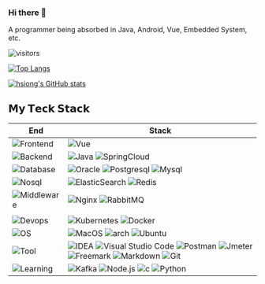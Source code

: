 ### Hi there 👋

<!--
**hsiong/hsiong** is a ✨ _special_ ✨ repository because its `README.md` (this file) appears on your GitHub profile.

Here are some ideas to get you started:

- 🔭 I’m currently working on ...
- 🌱 I’m currently learning ...
- 👯 I’m looking to collaborate on ...
- 🤔 I’m looking for help with ...
- 💬 Ask me about ...
- 📫 How to reach me: ...
- 😄 Pronouns: ...
- ⚡ Fun fact: ...
-->

A programmer being absorbed in Java, Android, Vue, Embedded System, etc.

![visitors](https://visitor-badge.glitch.me/badge?page_id=hsiong.hsiong) <!-- &left_color=green&right_color=red -->

[![Top Langs](https://github-readme-stats.vercel.app/api/top-langs/?username=hsiong&layout=compact&card_width=400)](https://github.com/hsiong/github-readme-stats)

[![hsiong's GitHub stats](https://github-readme-stats.vercel.app/api?username=hsiong&theme=merko)](https://github.com/hsiong/github-readme-stats)

## 𝗠𝘆 𝗧𝗲𝗰𝗸 𝗦𝘁𝗮𝗰𝗸

|End                                                        |Stack                                                      |
| ------------------------------------------------------------ | ------------------------------------------------------------ |
|![Frontend](https://img.shields.io/badge/-Frontend-black?style=flat) |![Vue](https://img.shields.io/badge/-Vue-green?logo=vue.js)|
|![Backend](https://img.shields.io/badge/-Backend-black?style=flat) |![Java](https://img.shields.io/badge/-Java-red?logo=java) ![SpringCloud](https://img.shields.io/badge/-SpringCloud-green?logo=springboot)|
|![Database](https://img.shields.io/badge/-Database-black?style=flat) | ![Oracle](https://img.shields.io/badge/-Oracle-red?logo=oracle) ![Postgresql](https://img.shields.io/badge/-Postgresql-green?logo=postgresql) ![Mysql](https://img.shields.io/badge/-Mysql-lightgrey?logo=mysql)|
|![Nosql](https://img.shields.io/badge/-Nosql-black?style=flat)|![ElasticSearch](https://img.shields.io/badge/-ElasticSearch-red?style=flat&logo=elasticsearch)  ![Redis](https://img.shields.io/badge/-Redis-green?logo=redis) |
|![Middleware](https://img.shields.io/badge/-Middleware-black?style=flat) |![Nginx](https://img.shields.io/badge/-Nginx-red?logo=nginx) ![RabbitMQ](https://img.shields.io/badge/-RabbitMQ-green?logo=rabbitmq)|
|||
|![Devops](https://img.shields.io/badge/-Devops-black?style=flat) | ![Kubernetes](https://img.shields.io/badge/-Kubernetes-red?style=flat&logo=kubernetes&logoColor=white) ![Docker](https://img.shields.io/badge/-Docker-green?logo=Docker)  |
|![OS](https://img.shields.io/badge/-OS-black?style=flat)| ![MacOS](https://img.shields.io/badge/-MacOS-red?style=flat&logo=macos)  ![arch](https://img.shields.io/badge/Arch_Linux-green?style=flat&logo=arch-linux) ![Ubuntu](https://img.shields.io/badge/Ubuntu-lightgrey?style=flat&logo=ubuntu) |
|![Tool](https://img.shields.io/badge/-Tool-black?style=flat)|![IDEA](https://img.shields.io/badge/-JetbrainsIDEA-red?logo=jetbrains) ![Visual Studio Code](https://img.shields.io/badge/-VS_Code-green?style=flat&logo=Visual-Studio-Code) ![Postman](https://img.shields.io/badge/-Postman-yellow?logo=postman)   ![Jmeter](https://img.shields.io/badge/-Jmeter-yellowgreen?logo=apachejmeter) ![Freemark](https://img.shields.io/badge/-Freemark-lightgrey?logo=CoinMarketCap) ![Markdown](https://img.shields.io/badge/-Markdown-lightgrey?logo=Markdown) ![Git](https://img.shields.io/badge/-Git-white?style=flat&logo=git)|
|![Learning](https://img.shields.io/badge/-Learning-black?style=flat) |![Kafka](https://img.shields.io/badge/-Kafka-red?logo=apachekafka) ![Node.js](https://img.shields.io/badge/-Node.js-green?logo=node.js) ![c](https://img.shields.io/badge/-c-yellow?logo=c)  ![Python](https://img.shields.io/badge/-Python-lightgrey?logo=Python)|



